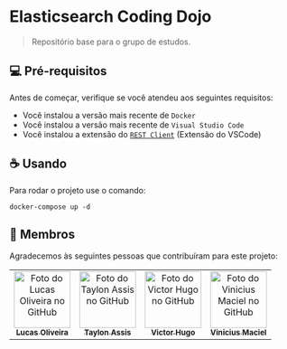 # Elasticsearch Coding Dojo

> Repositório base para o grupo de estudos.

## 💻 Pré-requisitos

Antes de começar, verifique se você atendeu aos seguintes requisitos:

- Você instalou a versão mais recente de `Docker`
- Você instalou a versão mais recente de `Visual Studio Code`
- Você instalou a extensão do [`REST Client`](https://marketplace.visualstudio.com/items?itemName=humao.rest-client) (Extensão do VSCode)

## ☕ Usando

Para rodar o projeto use o comando:

```
docker-compose up -d
```

## 🤝 Membros

Agradecemos às seguintes pessoas que contribuíram para este projeto:

<table>
  <tr>
    <td align="center">
      <a href="https://github.com/lucas-silva" title="Lucas Oliveira">
        <img src="https://github.com/lucas-silva.png" width="100px;" alt="Foto do Lucas Oliveira no GitHub"/><br>
        <sub>
          <b>Lucas Oliveira</b>
        </sub>
      </a>
    </td>
    <td align="center">
      <a href="https://github.com/TyAssis" title="Taylon Assis">
        <img src="https://github.com/TyAssis.png" width="100px;" alt="Foto do Taylon Assis no GitHub"/><br>
        <sub>
          <b>Taylon Assis</b>
        </sub>
      </a>
    </td>
    <td align="center">
      <a href="https://github.com/victorhsanjos" title="Victor Hugo">
        <img src="https://github.com/victorhsanjos.png" width="100px;" alt="Foto do Victor Hugo no GitHub"/><br>
        <sub>
          <b>Victor Hugo</b>
        </sub>
      </a>
    </td>
    <td align="center">
      <a href="https://github.com/viniciusmaciel126" title="Vinicius Maciel">
        <img src="https://github.com/viniciusmaciel126.png" width="100px;" alt="Foto do Vinicius Maciel no GitHub"/><br>
        <sub>
          <b>Vinicius Maciel</b>
        </sub>
      </a>
    </td>
  </tr>
</table>
